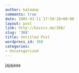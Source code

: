 ```yaml
---
author: kalmanp
comments: true
date: 2005-03-11 17:59:28+00:00
layout: post
link: http://kavics.me/368/
slug: '368'
title: Untitled Post
wordpress_id: 368
categories:
- Uncategorized
---
```


jajajaaa
